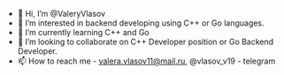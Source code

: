 - 👋 Hi, I’m @ValeryVlasov
- 👀 I’m interested in backend developing using C++ or Go languages.
- 🌱 I’m currently learning C++ and Go
- 💞️ I’m looking to collaborate on C++ Developer position or Go Backend Developer.
- 📫 How to reach me - valera.vlasov11@mail.ru, @vlasov_v19 - telegram

<!---
ValeryVlasov/ValeryVlasov is a ✨ special ✨ repository because its `README.md` (this file) appears on your GitHub profile.
You can click the Preview link to take a look at your changes.
--->
